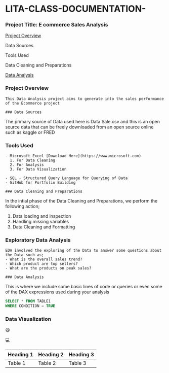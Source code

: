 # LITA-CLASS-DOCUMENTATION-

### Project Title: E commerce Sales Analysis

[Project Overview](#project-overview)

Data Sources

Tools Used

Data Cleaning and Preparations

[Data Analysis](#data-anaylsis)

### Project Overview
```
This Data Analysis project aims to generate into the sales performance of the Ecommerce project 

### Data Sources
```
The primary source  of Data used here is Data Sale.csv and this is an open source data that can be freely downloaded from an open source online such as kaggle or FRED  

### Tools Used
```
- Microsoft Excel [Download Here](https://www.microsoft.com)
  1. For Data Cleaning
  2. For Analysis
  3. For Data Visualization
       
- SQL - Structured Query Language for Querying of Data
- GitHub for Portfolio Building
  
### Data Cleaning and Preparations
```
In the intial phase of the Data Cleaning and Preparations, we perform the following action;

 1. Data loading and inspection
 2. Handling missing variables
 3. Data Cleaning and Formatting

### Exploratory Data Analysis
```
EDA involved the exploring of the Data to answer some questions about the Data such as;
- What is the overall sales trend?
- Which product are top sellers?
- What are the products on peak sales?

### Data Analysis
 ```
 This is where we include some basic lines of code or queries or even some of the DAX expressions used during your analysis

  ```SQL
  SELECT * FROM TABLE1
  WHERE CONDITION = TRUE
  ```

### Data Visualization 

😆

💻

|Heading 1|Heading 2|Heading 3|
|---------|---------|---------|
|Table 1  |Table 2  |Table 3  |

